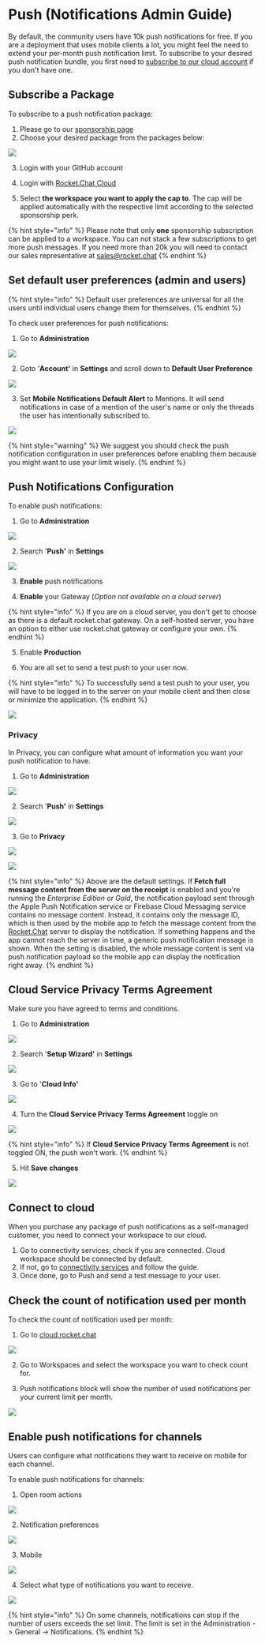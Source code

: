 # Push \(Notifications Admin Guide\)

By default, the community users have 10k push notifications for free. If you are a deployment that uses mobile clients a lot, you might feel the need to extend your per-month push notification limit. To subscribe to your desired push notification bundle, you first need to [subscribe to our cloud account](https://docs.rocket.chat/guides/administrator-guides/connectivity-services) if you don't have one.

## Subscribe a Package

To subscribe to a push notification package:

1. Please go to our [sponsorship page](https://sponsorship.rocket.chat/)
2. Choose your desired package from the packages below:

![](../../../../.gitbook/assets/image%20%281%29.png)

3. Login with your GitHub account

4. Login with [Rocket.Chat Cloud](https://cloud.rocket.chat/)

5. Select **the workspace you want to apply the cap to**. The cap will be applied automatically with the respective limit according to the selected sponsorship perk.

{% hint style="info" %}
Please note that only **one** sponsorship subscription can be applied to a workspace. You can not stack a few subscriptions to get more push messages. If you need more than 20k you will need to contact our sales representative at [sales@rocket.chat](mailto:sales@rocket.chat)
{% endhint %}

## Set default user preferences \(admin and users\)

{% hint style="info" %}
Default user preferences are universal for all the users until individual users change them for themselves.
{% endhint %}

To check user preferences for push notifications:

1. Go to **Administration**

![](../../../../.gitbook/assets/image%20%2830%29.png)

2. Goto '**Account'** in **Settings** and scroll down to **Default User Preference**

![](../../../../.gitbook/assets/image%20%2821%29.png)

3. Set **Mobile Notifications Default Alert** to Mentions. It will send notifications in case of a mention of the user's name or only the threads the user has intentionally subscribed to. 

![](../../../../.gitbook/assets/image%20%2841%29.png)

{% hint style="warning" %}
We suggest you should check the push notification configuration in user preferences before enabling them because you might want to use your limit wisely.
{% endhint %}

## Push Notifications Configuration

To enable push notifications:

1. Go to **Administration**

![](../../../../.gitbook/assets/image%20%2830%29.png)

2. Search '**Push'** in **Settings**

![](../../../../.gitbook/assets/image%20%28137%29.png)

3.  **Enable** push notifications

4. **Enable** your Gateway \(_Option not available on a cloud server_\)

{% hint style="info" %}
If you are on a cloud server, you don't get to choose as there is a default rocket.chat gateway. On a self-hosted server, you have an option to either use rocket.chat gateway or configure your own.
{% endhint %}

5. Enable **Production**

6. You are all set to send a test push to your user now.

{% hint style="info" %}
To successfully send a test push to your user, you will have to be logged in to the server on your mobile client and then close or minimize the application.
{% endhint %}

![](../../../../.gitbook/assets/image%20%2860%29.png)

### Privacy

In Privacy, you can configure what amount of information you want your push notification to have.

1. Go to **Administration**

![](../../../../.gitbook/assets/image%20%2830%29.png)

2. Search '**Push'** in **Settings**

![](../../../../.gitbook/assets/image%20%28137%29.png)

3. Go to **Privacy** 

![](../../../../.gitbook/assets/image%20%28165%29.png)

![](../../../../.gitbook/assets/image%20%2891%29.png)

{% hint style="info" %}
Above are the default settings. If **Fetch full message content from the server on the receipt** is enabled and you're running the _Enterprise Edition or Gold_, the notification payload sent through the Apple Push Notification service or Firebase Cloud Messaging service contains no message content. Instead, it contains only the message ID, which is then used by the mobile app to fetch the message content from the [Rocket.Chat](http://rocket.chat/) server to display the notification. If something happens and the app cannot reach the server in time, a generic push notification message is shown. When the setting is disabled, the whole message content is sent via push notification payload so the mobile app can display the notification right away.
{% endhint %}

## Cloud Service Privacy Terms Agreement

Make sure you have agreed to terms and conditions.

1. Go to **Administration**

![](../../../../.gitbook/assets/image%20%2830%29.png)

2. Search '**Setup Wizard'** in **Settings**

![](../../../../.gitbook/assets/image%20%28163%29.png)

3. Go to '**Cloud Info'** 

![](../../../../.gitbook/assets/image%20%28162%29.png)

4. Turn the **Cloud Service Privacy Terms Agreement** toggle on

![](../../../../.gitbook/assets/image%20%28160%29.png)

{% hint style="info" %}
If **Cloud Service Privacy Terms Agreement** is not toggled ON, the push won't work.
{% endhint %}

5. Hit **Save changes**

![](../../../../.gitbook/assets/image%20%28156%29.png)

## Connect to cloud

When you purchase any package of push notifications as a self-managed customer, you need to connect your workspace to our cloud.

1. Go to connectivity services; check if you are connected. Cloud workspace should be connected by default. 
2. If not, go to [connectivity services](https://docs.rocket.chat/guides/administrator-guides/connectivity-services) and follow the guide. 
3. Once done, go to Push and send a test message to your user.

## Check the count of notification used per month

To check the count of notification used per month:

1. Go to [cloud.rocket.chat](http://cloud.rocket.chat/)  

![](../../../../.gitbook/assets/image%20%28157%29.png)

2. Go to Workspaces and select the workspace you want to check count for.

3. Push notifications block will show the number of used notifications per your current limit per month.

![](../../../../.gitbook/assets/image%20%28158%29.png)

## Enable push notifications for channels

Users can configure what notifications they want to receive on mobile for each channel.

To enable push notifications for channels:

1. Open room actions

![](../../../../.gitbook/assets/image%20%28161%29.png)

2. Notification preferences

![](../../../../.gitbook/assets/image%20%28166%29.png)

3. Mobile

![](../../../../.gitbook/assets/image%20%28164%29.png)

4. Select what type of notifications you want to receive.

![](../../../../.gitbook/assets/image%20%28159%29.png)

{% hint style="info" %}
On some channels, notifications can stop if the number of users exceeds the set limit. The limit is set in the Administration -&gt; General -&gt; Notifications.
{% endhint %}

